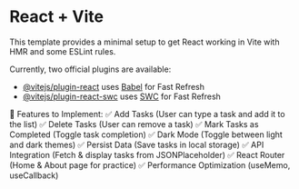 # React + Vite

This template provides a minimal setup to get React working in Vite with HMR and some ESLint rules.

Currently, two official plugins are available:

- [@vitejs/plugin-react](https://github.com/vitejs/vite-plugin-react/blob/main/packages/plugin-react/README.md) uses [Babel](https://babeljs.io/) for Fast Refresh
- [@vitejs/plugin-react-swc](https://github.com/vitejs/vite-plugin-react-swc) uses [SWC](https://swc.rs/) for Fast Refresh


<!-- Plan the Todo list App (Tasks & Features) -->
📝 Features to Implement:
✅ Add Tasks (User can type a task and add it to the list)
✅ Delete Tasks (User can remove a task)
✅ Mark Tasks as Completed (Toggle task completion)
✅ Dark Mode (Toggle between light and dark themes)
✅ Persist Data (Save tasks in local storage)
✅ API Integration (Fetch & display tasks from JSONPlaceholder)
✅ React Router (Home & About page for practice)
✅ Performance Optimization (useMemo, useCallback)